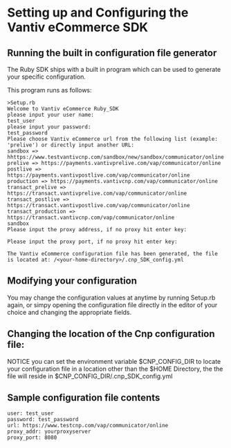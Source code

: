 Setting up and Configuring the Vantiv eCommerce SDK
=========================================

Running the built in configuration file generator
-------------------------------------------------
The Ruby SDK ships with a built in program which can be used to generate your specific configuration.

This program runs as follows:
   
```
>Setup.rb 
Welcome to Vantiv eCommerce Ruby_SDK
please input your user name:
test_user
please input your password:
test_password
Please choose Vantiv eCommerce url from the following list (example: 'prelive') or directly input another URL:
sandbox => hhttps://www.testvantivcnp.com/sandbox/new/sandbox/communicator/online
prelive => https://payments.vantivprelive.com/vap/communicator/online
postlive => https://payments.vantivpostlive.com/vap/communicator/online
production => https://payments.vantivcnp.com/vap/communicator/online
transact_prelive => https://transact.vantivprelive.com/vap/communicator/online
transact_postlive => https://transact.vantivpostlive.com/vap/communicator/online
transact_production => https://transact.vantivcnp.com/vap/communicator/online
sandbox
Please input the proxy address, if no proxy hit enter key: 

Please input the proxy port, if no proxy hit enter key: 

The Vantiv eCommerce configuration file has been generated, the file is located at: /<your-home-directory>/.cnp_SDK_config.yml 
```

Modifying your configuration
----------------------------
You may change the configuration values at anytime by running Setup.rb again, or simpy opening the configuration file directly in the editor of your choice and changing the appropriate fields. 

Changing the location of the Cnp configuration file:
------------------------------------------------------
NOTICE you can set the environment variable $CNP_CONFIG_DIR to locate your configuration file in a location other than the $HOME Directory, the the file will reside in $CNP_CONFIG_DIR/.cnp_SDK_config.yml  

Sample configuration file contents
----------------------------------
```
user: test_user
password: test_password
url: https://www.testcnp.com/vap/communicator/online
proxy_addr: yourproxyserver
proxy_port: 8080
```